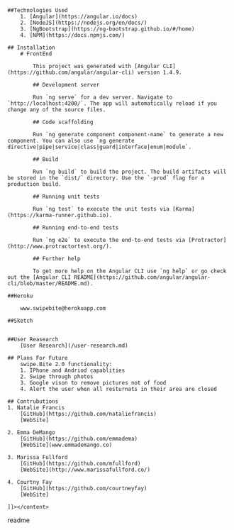 <snippet>
  <content><![CDATA[
	# ${1:swipe.Bite}
		swipe.Bite is a Tinder style food app. Unlike most food apps swipe.Bite allows you to flip through photos of food from nearby resturnats. The food you like the most is saved in your favorites page for futuer trips!

	##Technologies Used
		1. [Angular](https://angular.io/docs)
		2. [NodeJS](https://nodejs.org/en/docs/)
		3. [NgBootstrap](https://ng-bootstrap.github.io/#/home)
		4. [NPM](https://docs.npmjs.com/)

	## Installation
		# FrontEnd

			This project was generated with [Angular CLI](https://github.com/angular/angular-cli) version 1.4.9.

			## Development server

			Run `ng serve` for a dev server. Navigate to `http://localhost:4200/`. The app will automatically reload if you change any of the source files.

			## Code scaffolding

			Run `ng generate component component-name` to generate a new component. You can also use `ng generate directive|pipe|service|class|guard|interface|enum|module`.

			## Build

			Run `ng build` to build the project. The build artifacts will be stored in the `dist/` directory. Use the `-prod` flag for a production build.

			## Running unit tests

			Run `ng test` to execute the unit tests via [Karma](https://karma-runner.github.io).

			## Running end-to-end tests

			Run `ng e2e` to execute the end-to-end tests via [Protractor](http://www.protractortest.org/).

			## Further help

			To get more help on the Angular CLI use `ng help` or go check out the [Angular CLI README](https://github.com/angular/angular-cli/blob/master/README.md).
		
	##Heroku

		www.swipebite@herokuapp.com

	##Sketch


	##User Reasearch
		[User Research](/user-research.md)

	## Plans For Future
		swipe.Bite 2.0 functionality:
		1. IPhone and Andriod capablities
		2. Swipe through photos
		3. Google vison to remove pictures not of food
		4. Alert the user when all resturnats in their area are closed

	## Contrubutions
	1. Natalie Francis
		[GitHub](https://github.com/nataliefrancis)
		[WebSite]

	2. Emma DeMango
		[GitHub](https://github.com/emmadema)
		[WebSite](www.emmademango.co)

	3. Marissa Fullford
		[GitHub](https://github.com/mfullford)
		[WebSite](http://www.marissafullford.co/)

	4. Courtny Fay
		[GitHub](https://github.com/courtneyfay)
		[WebSite]

	]]></content>
  <tabTrigger>readme</tabTrigger>
</snippet>

